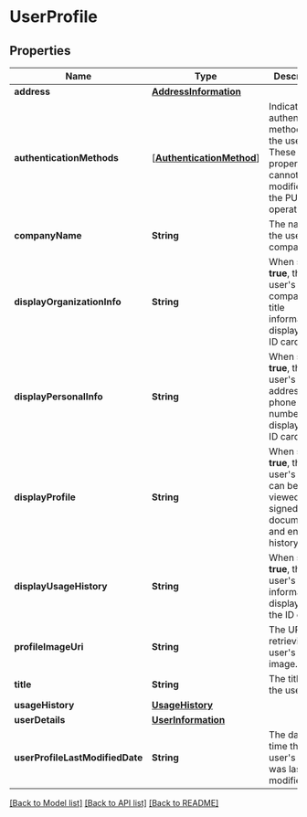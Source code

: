 # UserProfile

## Properties
Name | Type | Description | Notes
------------ | ------------- | ------------- | -------------
**address** | [**AddressInformation**](AddressInformation.md) |  | [optional] 
**authenticationMethods** | [[**AuthenticationMethod**](AuthenticationMethod.md)] | Indicates the authentication methods that the user uses. These properties cannot be modified by the PUT operation.  | [optional] 
**companyName** | **String** | The name of the user&#39;s company. | [optional] 
**displayOrganizationInfo** | **String** |  When set to **true**, the user&#39;s company and title information display on the ID card.  | [optional] 
**displayPersonalInfo** | **String** | When set to **true**, the user&#39;s address and phone number display on the ID card. | [optional] 
**displayProfile** | **String** | When set to **true**, the user&#39;s ID card can be viewed from signed documents and envelope history. | [optional] 
**displayUsageHistory** | **String** | When set to **true**, the user&#39;s usage information displays on the ID card. | [optional] 
**profileImageUri** | **String** | The URL for retrieving the user&#39;s profile image. | [optional] 
**title** | **String** | The title of the user. | [optional] 
**usageHistory** | [**UsageHistory**](UsageHistory.md) |  | [optional] 
**userDetails** | [**UserInformation**](UserInformation.md) |  | [optional] 
**userProfileLastModifiedDate** | **String** | The date and time that the user&#39;s profile was last modified. | [optional] 

[[Back to Model list]](../README.md#documentation-for-models) [[Back to API list]](../README.md#documentation-for-api-endpoints) [[Back to README]](../README.md)


